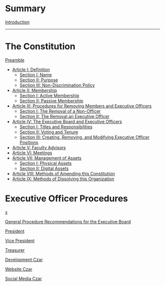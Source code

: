 # Summary

[Introduction](README.md)

---

# The Constitution

[Preamble]()

- [Article I: Definition]()
    - [Section I: Name]()
    - [Section II: Purpose]()
    - [Section III: Non-Discrimination Policy]()
- [Article II: Membership]()
    - [Section I: Active Membership]()
    - [Section II: Passive Membership]()
- [Article III: Procedures for Removing Members and Executive Officers]()
    - [Section I: The Removal of a Non-Officer]()
    - [Section II: The Removal an Executive Officer]()
- [Article IV: The Executive Board and Executive Officers]()
    - [Section I: Titles and Responsibilities]()
    - [Section II: Voting and Tenure]()
    - [Section III: Creating, Removing, and Modifying Executive Officer Positions]()
- [Article V: Faculty Advisors]()
- [Article VI: Meetings]()
- [Article VII: Management of Assets]()
    - [Section I: Physical Assets]()
    - [Section II: Digital Assets]()
- [Article VIII: Methods of Amending this Constitution]()
- [Article IX: Methods of Dissolving this Organization]()


# Executive Officer Procedures

[x]() <!-- No idea why I have to do this... -->

[General Procedure Recommendations for the Executive Board]()

[President]()

[Vice President]()

[Treasurer]()

[Development Czar]()

[Website Czar]()

[Social Media Czar]()
